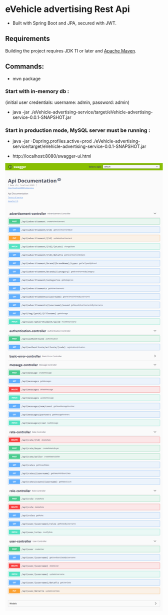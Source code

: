 
# eVehicle advertising Rest Api
- Built with Spring Boot and JPA, secured with JWT. 
## Requirements

Building the project requires JDK 11 or later and [Apache Maven](https://maven.apache.org/).

## Commands:

- mvn package
### Start with in-memory db :
 (initial user credentials: username: admin, password: admin)
- java -jar ./eVehicle-advertising-service/target/eVehicle-advertising-service-0.0.1-SNAPSHOT.jar
### Start in production mode, MySQL server must be running  :
- java -jar -Dspring.profiles.active=prod ./eVehicle-advertising-service/target/eVehicle-advertising-service-0.0.1-SNAPSHOT.jar 

- http://localhost:8080/swagger-ui.html 

<img src="documentation.png" width="900px">
